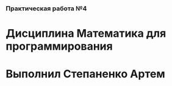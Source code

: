 ### Практическая работа №4
# Дисциплина Математика для программирования 
# Выполнил Степаненко Артем
